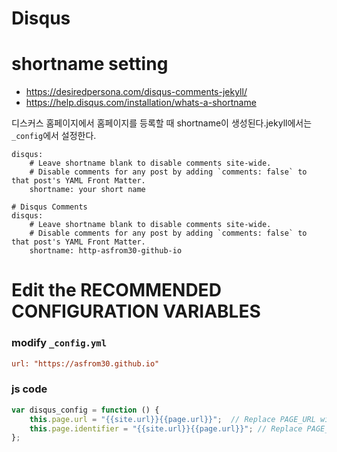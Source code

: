 # Disqus
# shortname setting
* https://desiredpersona.com/disqus-comments-jekyll/
* https://help.disqus.com/installation/whats-a-shortname

디스커스 홈페이지에서 홈페이지를 등록할 때 shortname이 생성된다.jekyll에서는 `_config`에서 설정한다.
```
disqus:
    # Leave shortname blank to disable comments site-wide.
    # Disable comments for any post by adding `comments: false` to that post's YAML Front Matter.
    shortname: your short name
```

```
# Disqus Comments
disqus:
    # Leave shortname blank to disable comments site-wide.
    # Disable comments for any post by adding `comments: false` to that post's YAML Front Matter.
    shortname: http-asfrom30-github-io
```

# Edit the RECOMMENDED CONFIGURATION VARIABLES
### modify `_config.yml`

```ini
url: "https://asfrom30.github.io"
```
### js code
```js
var disqus_config = function () {
    this.page.url = "{{site.url}}{{page.url}}";  // Replace PAGE_URL with your page's canonical URL variable
    this.page.identifier = "{{site.url}}{{page.url}}"; // Replace PAGE_IDENTIFIER with your page's unique identifier variable
};
```

